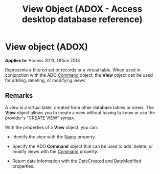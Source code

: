 ﻿---
title: View Object (ADOX - Access desktop database reference)
TOCTitle: View object (ADOX)
ms:assetid: 3b2e9972-8a0d-eaa3-1c93-ae0665a47f02
ms:mtpsurl: https://msdn.microsoft.com/library/JJ249149(v=office.15)
ms:contentKeyID: 48544280
ms.date: 09/18/2015
mtps_version: v=office.15
---

# View object (ADOX)


**Applies to**: Access 2013, Office 2013

Represents a filtered set of records or a virtual table. When used in conjunction with the ADO [Command](command-object-ado.md) object, the **View** object can be used for adding, deleting, or modifying views.

## Remarks

A view is a virtual table, created from other database tables or views. The **View** object allows you to create a view without having to know or use the provider's "CREATE VIEW" syntax.

With the properties of a **View** object, you can:

  - Identify the view with the [Name](name-property-adox.md) property.

  - Specify the ADO **Command** object that can be used to add, delete, or modify views with the [Command](command-property-adox.md) property.

  - Return date information with the [DateCreated](datecreated-property-adox.md) and [DateModified](datemodified-property-adox.md) properties.

